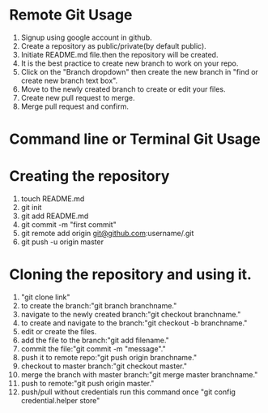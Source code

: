 # Remote Git Usage

1. Signup using google account in github.
2. Create a repository as public/private(by default public).
3. Initiate README.md file.then the repository will be created.
4. It is the best practice to create new branch to work on your repo.
5. Click on the "Branch dropdown" then create the new branch in "find or create new branch text box".
6. Move to the newly created branch to create or edit your files.
7. Create new pull request to merge.
8. Merge pull request and confirm.
 
# Command line or Terminal Git Usage

# Creating the repository 
1. touch README.md
2. git init
3. git add README.md
4. git commit -m "first commit"
5. git remote add origin git@github.com:username/<reponame>.git
6. git push -u origin master

# Cloning the repository and using it.
1. "git clone link"
2. to create the branch:"git branch branchname."
3. navigate to the newly created branch:"git checkout branchname."
4. to create and navigate to the branch:"git checkout -b branchname."
5. edit or create the files.
6. add the file to the branch:"git add filename."
7. commit the file:"git commit -m "message"."
8. push it to remote repo:"git push origin branchname."
9. checkout to master branch:"git checkout master."
10. merge the branch with master branch:"git merge master branchname."
1. push to remote:"git push origin master."
12. push/pull without credentials run this command once "git config credential.helper store"

